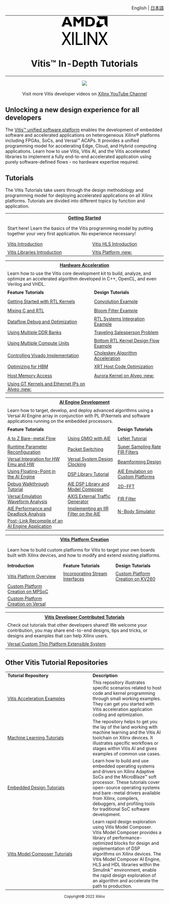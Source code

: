 <p align="right"><a>English</a> | <a href="docs-jp/README.md">日本語</a></p>
<table width="100%">
 <tr width="100%">
    <td align="center"><img src="https://raw.githubusercontent.com/Xilinx/Image-Collateral/main/xilinx-logo.png" width="30%"/><h1>Vitis™ In-Depth Tutorials</h1>
    </td>
 </tr>
</table>



<div align="center">
    <a href="http://www.youtube.com/watch?v=4JijWoV6lH4">
    <img
    src="./Getting_Started/Vitis/images/intro_video_new.png">
    </a>
</div>
 <p align="center"> <a>Visit more Vitis developer videos on </a><a href="https://www.youtube.com/channel/UCkzIS3hJplxSbVRxRQJW4Ow">Xilinx YouTube Channel</a> </p>

## Unlocking a new design experience for all developers
The [Vitis&trade; unified software platform](https://www.xilinx.com/products/design-tools/vitis/vitis-platform.html)  enables the development of embedded software and accelerated applications on heterogeneous Xilinx&reg; platforms including FPGAs, SoCs, and Versal&trade; ACAPs. It provides a unified programming model for accelerating Edge, Cloud, and Hybrid computing applications. Learn how to use Vitis, Vitis AI, and the Vitis accelerated libraries to implement a fully end-to-end accelerated application using purely software-defined flows - no hardware expertise required.

## Tutorials

The Vitis Tutorials take users through the design methodology and programming model for deploying accelerated applications on all Xilinx platforms. Tutorials are divided into different topics by function and application. 

<table border="0" width="100%" >
	<tbody>
		<tr>
			<td colspan="3" height="24" align="center">
			<strong> 	<a href="./Getting_Started">Getting Started</a> </strong> 
			</td>
		</tr>
		<tr>
			<td colspan="3" height="48"   >
				Start here! Learn the basics of the Vitis programming model by putting together your very first application. No experience necessary!
			</td>
		</tr>
		<tr>
    <td height="24" >
				<a href="./Getting_Started/Vitis">Vitis Introduction</a> 
			</td>
    		<td >
			<a href="./Getting_Started/Vitis_HLS">Vitis HLS Introduction</a> 
		</td>
        </tr >
		<tr>
		<td>
			<a href="./Getting_Started/Vitis_Libraries">Vitis Libraries Introduction</a> 
		</td>
      <td>
	  		<a href="./Getting_Started/Vitis_Platform/">Vitis Platform :new: </a> 
			  </td>
			  </tr>		
      </tbody>
</table>


<table border="0"  width="100%">
	<tbody>
		<tr>
			<td colspan="2" height="24" align="center">
			<strong> 	<a href="./Hardware_Acceleration">Hardware Acceleration</a> </strong> 
			</td>
		</tr>
		<tr>
			<td colspan="2" height="48"   >
				Learn how to use the Vitis core development kit to build, analyze, and optimize an accelerated algorithm developed in C++, OpenCL, and even Verilog and VHDL.
			</td>
		</tr>
    <tr>
    <td height="24" >
      <strong> Feature Tutorials </strong>
      </td>
    		<td height="24" >
			<strong> Design Tutorials </strong>
		</td>
      </tr>	
		<tr>
    <td height="24" >
			<a href="./Hardware_Acceleration/Feature_Tutorials/01-rtl_kernel_workflow">Getting Started with RTL Kernels</a>
			</td>
    		<td >
			<a href="./Hardware_Acceleration/Design_Tutorials/01-convolution-tutorial">Convolution Example</a>  
		</td>
      </tr>	
    		<tr>
    <td height="24" >
				<a href="./Hardware_Acceleration/Feature_Tutorials/02-mixing-c-rtl-kernels">Mixing C and RTL</a>  
			</td>
    		<td >
			 <a href="./Hardware_Acceleration/Design_Tutorials/02-bloom">Bloom Filter Example</a>
		</td>
      </tr>	
    		<tr>
    <td height="24" >
			<a href="./Hardware_Acceleration/Feature_Tutorials/03-dataflow_debug_and_optimization/README.md">Dataflow Debug and Optimization</a> 
			</td>
    		<td >
			<a href="./Hardware_Acceleration/Design_Tutorials/03-rtl_stream_kernel_integration/README.md">RTL Systems Integration Example</a>  
		</td>
      </tr>	
    		<tr>
    <td height="24" >
			<a href="./Hardware_Acceleration/Feature_Tutorials/04-mult-ddr-banks/README.md">Using Multiple DDR Banks</a> 
			</td>
    		<td >
			<a href="./Hardware_Acceleration/Design_Tutorials/04-traveling-salesperson/README.md">Traveling Salesperson Problem</a> 
		</td>
      </tr>	
    		<tr>
    <td height="24" >
			<a href="./Hardware_Acceleration/Feature_Tutorials/05-using-multiple-cu/README.md">Using Multiple Compute Units</a> 
			</td>
    		<td >
			<a href="./Hardware_Acceleration/Design_Tutorials/05-bottom_up_rtl_kernel/README.md">Bottom RTL Kernel Design Flow Example</a>
		</td>
      </tr>	
    		<tr>
    <td height="24" >
			<a href="./Hardware_Acceleration/Feature_Tutorials/06-controlling-vivado-implementation">Controlling Vivado Implementation</a>
			</td>
    		<td >
			<a href="./Hardware_Acceleration/Design_Tutorials/06-cholesky-accel">Choleskey Algorithm Acceleration</a>
		</td>
      </tr>	
    		<tr>
    <td height="24" >
			<a href="./Hardware_Acceleration/Feature_Tutorials/07-using-hbm">Optimizing for HBM</a>
			</td>
    		<td >
			<a href="./Hardware_Acceleration/Design_Tutorials/07-host-code-opt">XRT Host Code Optimization</a>
		</td>
      </tr>	
        		<tr>
    <td height="24" >
			<a href="./Hardware_Acceleration/Feature_Tutorials/08-using-hostmem">Host Memory Access</a> 
			</td>
    		<td >
			<a href="./Hardware_Acceleration/Design_Tutorials/08-alveo_aurora_kernel">Aurora Kernel on Alveo :new: </a>
          </td>
	</tr>
				<tr>
    <td height="24" >
			<a href="./Hardware_Acceleration/Feature_Tutorials/09-using-ethernet-on-alveo">Using GT Kernels and Ethernet IPs on Alveo :new: </a> 
			</td>
    		<td >
            &nbsp; 
          </td>
  </tr>	
  </tbody>
</table>


<table border="0" width="100%"  >
	<tbody>
		<tr>
			<td colspan="3" height="24" align="center">
			<strong> 	<a href="./AI_Engine_Development">AI Engine Development</a> </strong> 
			</td>
		</tr>
		<tr>
			<td colspan="3" height="48"   >
				Learn how to target, develop, and deploy advanced algorithms using a Versal AI Engine array in conjunction with PL IP/kernels and software applications running on the embedded processors.
			</td>
		</tr>
		<tr>
    <td colspan="2" height="24" >
      <strong> Feature Tutorials </strong>
      </td>
    		<td height="24" >
			<strong> Design Tutorials </strong>
		</td>
      </tr>	
    		<tr>
    <td height="24" >
				<a href="./AI_Engine_Development/Feature_Tutorials/01-aie_a_to_z">A to Z Bare-metal Flow</a>  
			</td>
    		<td >
			<a href="./AI_Engine_Development/Feature_Tutorials/02-using-gmio">Using GMIO with AIE</a> 
		  </td>
      <td >
			<a href="./AI_Engine_Development/Design_Tutorials/01-aie_lenet_tutorial">LeNet Tutorial</a>
		 </td> 
      </tr>	
       		<tr>
    <td height="24" >
				<a href="./AI_Engine_Development/Feature_Tutorials/03-rtp-reconfiguration">Runtime Parameter Reconfiguration</a> 
			</td>
    		<td >
			<a href="./AI_Engine_Development/Feature_Tutorials/04-packet-switching">Packet Switching</a> 
		  </td>
      <td >
			<a href="./AI_Engine_Development/Design_Tutorials/02-super_sampling_rate_fir">Super Sampling Rate FIR Filters</a> 
		 </td>
      </tr>	 
     <tr>
    <td height="24" > <a href="./AI_Engine_Development/Feature_Tutorials/05-AI-engine-versal-integration">Versal Integration for HW Emu and HW</a>
      </td>
		<td >
		<a href="./AI_Engine_Development/Feature_Tutorials/06-versal-system-design-clocking-tutorial">Versal System Design Clocking</a> 
	  </td>
  <td >
		<a href="./AI_Engine_Development/Design_Tutorials/03-beamforming/README.md">Beamforming Design</a>  
	 </td>
  </tr>	
    <tr>
    <td height="24" >
				<a href="./AI_Engine_Development/Feature_Tutorials/07-AI-Engine-Floating-Point">Using Floating-Point in the AI Engine</a> 
			</td>
    		<td >
			<a href="./AI_Engine_Development/Feature_Tutorials/08-dsp-library">DSP Library Tutorial</a> 
		  </td>
      <td >
			<a href="./AI_Engine_Development/Design_Tutorials/04-custom-platform-emulation">AIE Emulation on Custom Platforms</a>  
		 </td>
      </tr>	
        <tr>
    <td height="24" >
				<a href="./AI_Engine_Development/Feature_Tutorials/09-debug-walkthrough">Debug Walkthrough Tutorial</a> 
			</td>
    		<td >
			<a href="./AI_Engine_Development/Feature_Tutorials/10-aie-dsp-lib-model-composer">AIE DSP Library and Model Composer</a> 
		  </td>
      <td >
			<a href="./AI_Engine_Development/Design_Tutorials/06-fft2d_AIEvsHLS">2D-FFT</a>  
		 </td>
      </tr>
        <tr>
    <td height="24" >
			<a href="./AI_Engine_Development/Feature_Tutorials/11-ai-engine-emulation-waveform-analysis">Versal Emulation Waveform Analysis</a> 
			</td>
    		<td >
			<a href="./AI_Engine_Development/Feature_Tutorials/12-axis-traffic-generator">AXIS External Traffic Generator</a> 
		  </td>
      <td >
			<a href="./AI_Engine_Development/Design_Tutorials/07-firFilter_AIEvsHLS">FIR Filter</a>   
		 </td>
      </tr>
            <tr>
    <td height="24" >
			<a href="./AI_Engine_Development/Feature_Tutorials/13-aie-performance-analysis">AIE Performance and Deadlock Analysis</a> 
			</td>
    		<td >
			<a href="./AI_Engine_Development/Feature_Tutorials/14-implementing-iir-filter">Implementing an IIR Filter on the AIE</a>  
		  </td>
      <td >
			<a href="./AI_Engine_Development/Design_Tutorials/08-n-body-simulator">N-Body Simulator</a>   
		 </td>
      </tr>
	              <tr>
    <td height="24" >
			<a href="./AI_Engine_Development/Feature_Tutorials/15-post-link-recompile">Post-Link Recompile of an AI Engine Application</a> 
			</td>
    		<td >
		  </td>
      <td >
		 </td>
      </tr>
  </tbody>
</table>


<table border="0"  width="100%" >
	<tbody>
		<tr>
			<td colspan="3" height="24" align="center">
			<strong> 	<a href="./Vitis_Platform_Creation">Vitis Platform Creation</a> </strong> 
			</td>
		</tr>
		<tr>
			<td colspan="3" height="48"   >
			Learn how to build custom platforms for Vitis to target your own boards built with Xilinx devices, and how to modify and extend existing platforms.
			</td>
		</tr>
		<tr>
    <td height="24" >
      <strong> Introduction </strong>
      </td>
    <td height="24" >
			<strong> Feature Tutorials </strong>
     <td height="24" >
			<strong> Design Tutorials </strong>
		</td>
      </tr>	
    		<tr>
    <td height="24" >
				<a href="./Vitis_Platform_Creation/Introduction/01-Overview">Vitis Platform Overview</a> 
			</td>
    		<td >
			<a href="./Vitis_Platform_Creation/Feature_Tutorials/01_platform_creation_streaming_ip">Incorporating Stream Interfaces</a> 
		  </td>
      <td >
			<a href="./Vitis_Platform_Creation/Design_Tutorials/01-Edge-KV260">Custom Platform Creation on KV260</a>
		 </td> 
      </tr>	
   <tr>
    <td height="24" >
			<a href="./Vitis_Platform_Creation/Introduction/02-Edge-AI-ZCU104">Custom Platform Creation on MPSoC</a> 
			</td>
    		<td >
			&nbsp; 
		  </td>
      <td >
				&nbsp; 
		 </td> 
      </tr>	
       <tr>
    <td height="24" >
			<a href="./Vitis_Platform_Creation/Introduction/03_Edge_VCK190">Custom Platform Creation on Versal</a>
			</td>
    		<td >
			&nbsp; 
		  </td>
      <td >
				&nbsp; 
		 </td> 
      </tr>
  </tbody>
</table>
<table border="0" width="100%" >
	<tbody>
		<tr>
			<td colspan="2" height="24" align="center">
			<strong> 	<a href="./Developer_Contributed">Vitis Developer Contributed Tutorials</a> </strong> 
			</td>
		</tr>
		<tr>
			<td colspan="2" height="48"   >
			Check out tutorials that other developers shared! We welcome your contribution, you may share end-to-end designs, tips and tricks, or designs and examples that can help Xilinx users.
			</td>
		</tr>
		<tr>
    <td colspan="2" height="24" >
				<a href="./Developer_Contributed/01-Versal_Custom_Thin_Platform_Extensible_System/README.md">Versal Custom Thin Platform Extensible System</a> 
			</td>
      </tr>	
      </tbody>
</table>


## Other Vitis Tutorial Repositories

<table border="0"  width="100%" >
	<tbody>
		<tr>
			<td  width="257" >
    <strong>	Tutorial Repository </strong>
			</td>
			<td >
    <strong>	Description </strong>
			</td>
		</tr>
		<tr>
			<td >
				<a href="https://github.com/Xilinx/Vitis_Accel_Examples">Vitis Acceleration Examples</a>
			</td>
			<td >
				This repository illustrates specific scenarios related to host code and kernel programming through small working examples. They can get you started with Vitis acceleration application coding and optimization.
			</td>
		</tr>
		<tr>
			<td >
				<a href="https://github.com/xilinx/Vitis-AI-Tutorials">Machine Learning Tutorials</a>
			</td>
			<td >
				The repository helps to get you the lay of the land working with machine learning and the Vitis AI toolchain on Xilinx devices. It illustrates specific workflows or stages within Vitis AI and gives examples of common use cases.
			</td>
		</tr>
		<tr>
			<td >
				<a href="http://xilinx.github.io/Embedded-Design-Tutorials">Embedded Design Tutorials</a>
			</td>
			<td >
				Learn how to build and use embedded operating systems and drivers on Xilinx Adaptive SoCs and the MicroBlaze™ soft processor. These tutorials cover open-source operating systems and bare-metal drivers available from Xilinx, compilers, debuggers, and profiling tools for traditional SoC software development.
			</td>
		</tr>
		<tr>
			<td >
				<a href="https://github.com/Xilinx/Vitis_Model_Composer">Vitis Model Composer Tutorials</a>
			</td>
			<td >
				Learn rapid design exploration using Vitis Model Composer. Vitis Model Composer provides a library of performance-optimized blocks for design and implementation of DSP algorithms on Xilinx devices. The Vitis Model Composer AI Engine, HLS and HDL libraries within the Simulink™ environment, enable the rapid design exploration of an algorithm and accelerate the path to production.
			</td>
		</tr>
	</tbody>
</table>


<p align="center"><sup>Copyright&copy; 2022 Xilinx</sup></p>


